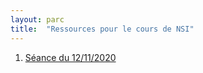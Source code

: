 ```yaml
---
layout: parc
title:  "Ressources pour le cours de NSI"
---
```


1. [Séance du 12/11/2020](seances/seance-2020-11-12.md)